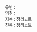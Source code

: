 유빈 : <br>
의정 : <br>
지수 : [정리노트](https://www.notion.so/356b0cc96db146338731f364679f1dae?pvs=4)<br>
진주 : [정리노트](https://foamy-lizard-c52.notion.site/5-9719c90e821d4998980411b00914015a)
